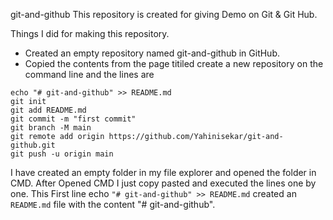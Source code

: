 git-and-github
This repository is created for giving Demo on Git & Git Hub.

Things I did for making this repository.

+ Created an empty repository named git-and-github in GitHub.
+ Copied the contents from the page titiled create a new repository on the command line and the lines are
```
echo "# git-and-github" >> README.md
git init
git add README.md
git commit -m "first commit"
git branch -M main
git remote add origin https://github.com/Yahinisekar/git-and-github.git
git push -u origin main
```
I have created an empty folder in my file explorer and opened the folder in CMD. After Opened CMD I just copy pasted and executed the lines one by one.
This First line echo `"# git-and-github" >> README.md` created an `README.md` file with the content "# git-and-github".



